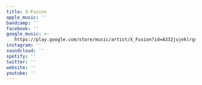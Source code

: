 ```yaml
---
title: X-Fusion
apple_music: ''
bandcamp: ''
facebook: ''
google_music: >-
   https://play.google.com/store/music/artist/X_Fusion?id=A332jujeklrgspyfffpdehhjfye
instagram: ''
soundcloud: ''
spotify: ''
twitter: ''
website: ''
youtube: ''
---
```

